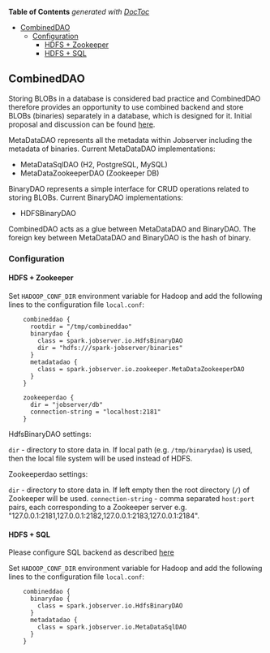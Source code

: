 <!-- START doctoc generated TOC please keep comment here to allow auto update -->
<!-- DON'T EDIT THIS SECTION, INSTEAD RE-RUN doctoc TO UPDATE -->
**Table of Contents**  *generated with [DocToc](https://github.com/thlorenz/doctoc)*

- [CombinedDAO](#combineddao)
  - [Configuration](#configuration)
    - [HDFS + Zookeeper](#hdfs--zookeeper)
    - [HDFS + SQL](#hdfs--sql)

<!-- END doctoc generated TOC please keep comment here to allow auto update -->

## CombinedDAO

Storing BLOBs in a database is considered bad practice and CombinedDAO therefore
provides an opportunity to use combined backend and store BLOBs (binaries) separately
in a database, which is designed for it.
Initial proposal and discussion can be found [here](https://github.com/spark-jobserver/spark-jobserver/issues/1148).

MetaDataDAO represents all the metadata within Jobserver including the metadata of binaries.
Current MetaDataDAO implementations:
- MetaDataSqlDAO (H2, PostgreSQL, MySQL)
- MetaDataZookeeperDAO (Zookeeper DB)

BinaryDAO represents a simple interface for CRUD operations related to storing BLOBs.
Current BinaryDAO implementations:
- HDFSBinaryDAO

CombinedDAO acts as a glue between MetaDataDAO and BinaryDAO. The foreign key between
MetaDataDAO and BinaryDAO is the hash of binary.


### Configuration

#### HDFS + Zookeeper

Set `HADOOP_CONF_DIR` environment variable for Hadoop and add the following lines to the
configuration file `local.conf`:

```
    combineddao {
      rootdir = "/tmp/combineddao"
      binarydao {
        class = spark.jobserver.io.HdfsBinaryDAO
        dir = "hdfs:///spark-jobserver/binaries"
      }
      metadatadao {
        class = spark.jobserver.io.zookeeper.MetaDataZookeeperDAO
      }
    }

    zookeeperdao {
      dir = "jobserver/db"
      connection-string = "localhost:2181"
    }
```

HdfsBinaryDAO settings:

`dir` - directory to store data in. If local path (e.g. `/tmp/binarydao`) is used, then the
local file system will be used instead of HDFS.

Zookeeperdao settings:

`dir` - directory to store data in. If left empty then the root directory (`/`) of
Zookeeper will be used.
`connection-string` -  comma separated `host:port` pairs, each corresponding to a Zookeeper server
e.g. "127.0.0.1:2181,127.0.0.1:2182,127.0.0.1:2183,127.0.0.1:2184".

#### HDFS + SQL

Please configure SQL backend as described [here](../README.md#configuring-spark-jobserver-backend)

Set `HADOOP_CONF_DIR` environment variable for Hadoop and add the following lines to the
configuration file `local.conf`:

```
    combineddao {
      binarydao {
        class = spark.jobserver.io.HdfsBinaryDAO
      }
      metadatadao {
        class = spark.jobserver.io.MetaDataSqlDAO
      }
    }
```
